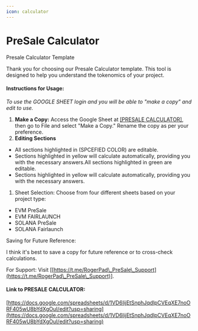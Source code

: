 ```yaml
---
icon: calculator
---
```


# PreSale Calculator

Presale Calculator Template

Thank you for choosing our Presale Calculator template. This tool is designed to help you understand the tokenomics of your project.

#### Instructions for Usage: <a href="#instructions-for-usage" id="instructions-for-usage"></a>

_To use the GOOGLE SHEET login and you will be able to "make a copy" and edit to use._

1. **Make a Copy:** Access the Google Sheet at [\[PRESALE CALCULATOR\]](https://docs.google.com/spreadsheets/d/1VD6IijEtSnphJqdlpCVEqXE7noORF405wU8bYdXgOuI/edit?usp=sharing), then go to File and select "Make a Copy." Rename the copy as per your preference.
2. **Editing Sections**

* All sections highlighted in (SPCEFIED COLOR) are editable.
* Sections highlighted in yellow will calculate automatically, providing you with the necessary answers.All sections highlighted in green are editable.
* Sections highlighted in yellow will calculate automatically, providing you with the necessary answers.

1. Sheet Selection: Choose from four different sheets based on your project type:

* EVM PreSale
* EVM  FAIRLAUNCH
* SOLANA PreSale
* SOLANA Fairlaunch

Saving for Future Reference:

I think it's best to save a copy for future reference or to cross-check calculations.

For Support: Visit \[[https://t.me/RogerPad\_PreSale\_Support](https://t.me/RogerPad\_PreSale\_Support)].

#### Link to PRESALE CALCULATOR: <a href="#link-to-presale-calculator" id="link-to-presale-calculator"></a>

[https://docs.google.com/spreadsheets/d/1VD6IijEtSnphJqdlpCVEqXE7noORF405wU8bYdXgOuI/edit?usp=sharing](https://docs.google.com/spreadsheets/d/1VD6IijEtSnphJqdlpCVEqXE7noORF405wU8bYdXgOuI/edit?usp=sharing)
